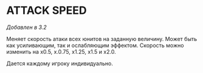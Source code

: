 # ATTACK SPEED

*Добавлен в 3.2*

Меняет скорость атаки всех юнитов на заданную величину. Может быть как усиливающим, так и ослабляющим эффектом. Скорость можно изменить на x0.5, x.0.75, x1.25, x1.5 и x2.0.

Дается каждому игроку индивидуально.
